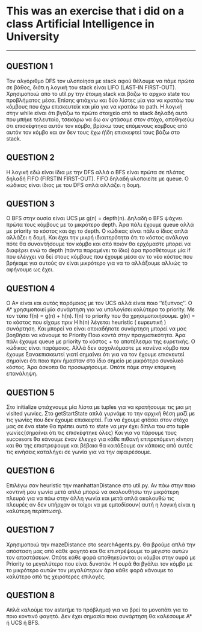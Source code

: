 # This was an exercise that i did on a class Artificial Intelligence in University
---

## **QUESTION 1**

Τον αλγόριθμο DFS τον υλοποίησα με stack αφού θέλουμε να πάμε πρώτα σε βάθος, διότι
η λογική του stack είναι LIFO (LAST-IN FIRST-OUT).
Χρησιμοποιώ από το util.py την έτοιμη stack και βάζω το αρχικο state του προβλήματος
μέσα. Επίσης φτιάχνω και δύο λίστες μία για να κρατάω του κόμβους που έχω επισκευτείκ
και μία για να κρατάω το path.
H λογική στην while είναι ότι βγάζω το πρώτο στοιχείο από το stack δηλαδή αυτό που
μπήκε τελευταίο, τσεκάρω να δω αν φτάσαμε στον στόχο, αποθηκεύω ότι επισκέφτηκα
αυτόν τον κόμβο, βρίσκω τους επόμενους κόμβους από αυτόν τον κόμβο και αν δεν τους
έχω ή\δη επισκεφτεί τους βάζω στο stack.

## **QUESTION 2**

Η λογική εδώ είναι ίδια με την DFS αλλά o BFS είναι πρώτα σε πλάτος δηλαδή FIFO (FIRSTIN FIRST-OUT).
FIFO δηλαδή υλοποιείτε με queue. Ο κώδικας είναι ίδιος με του DFS απλά
αλλάζει η δομή.

## **QUESTION 3**

Ο BFS στην ουσία είναι UCS με g(n) = depth(n).
Δηλαδή ο BFS ψάχνει πρώτα τους κόμβους με το μικρότερο depth.
Άρα πάλι έχουμε queue αλλά με priority το κόστος και όχι το depth.
Ο κώδικας είναι πάλι ο ίδιος απλά αλλάζει η δομή.
Και έχει την μικρή ιδιαιτερότητα ότι το κόστος ανάλογα πότε θα συναντήσουμε τον κόμβο
και από ποιόν θα ερχόμαστε μπορεί να διαφέρει ενώ το depth (πάντα παραμένει το ίδιο)
άρα προσθέτουμε μία if που ελέγχει να δεί στους κόμβους που έχουμε μέσα αν το νέο 
κόστος που βρήκαμε για αυτούς αν είναι μικρότερο για να το αλλάξουμε αλλιώς το
αφήνουμε ως έχει.

## **QUESTION 4**

Ο A* είναι και αυτός παρόμοιος με τον UCS αλλά είναι ποιο ‘’έξυπνος’’.
Ο Α* χρησιμοποιεί μία συνάρτηση για να υπολογίσει καλύτερα το priority. Με τον τύπο f(n)
= g(n) + h(n).
f(n) το priority που θα χρησιμοποιήσουμε.
g(n) = το κόστος που είχαμε πριν
Η h(n) λέγεται heuristic ( ευρευτική ) συνάρτηση. Και μπορεί να είναι οποιαδήποτε
συνάρτηση μπορεί να μας βοηθήσει να κάνουμε το Priority Ποιο κοντά στην
πραγματικότητα.
Άρα πάλι έχουμε queue με priority το κόστος + το αποτέλεσμα της ευρετικής.
Ο κώδικας είναι παρόμοιος. Αλλά δεν ασχολιόμαστε με κανένα κόμβο που έχουμε
ξαναεπισκευτεί γιατί σημαίνει ότι για να τον έχουμε επισκευτεί σημαίνει ότι ποιο πριν
ήμασταν στο ίδιο σημείο με μικρότερο συνολικό κόστος. Άρα άσκοπα θα προσωρήσουμε.
Οπότε πάμε στην επόμενη επανάληψη.

## **QUESTION 5**

Στο initialize φτιάχνουμε μία λίστα με tuples για να κρατήσουμε τις μια
μη visited γωνίες.
Στο getStartState απλά γυρνάμε το την αρχική θέση μαζί με τις γωνίες
που δεν έχουμε επισκεφτεί.
Για να έχουμε φτάσει στον στόχο μας σε ένα state θα πρέπει αυτό το
state να μην έχει δίπλα του στο tuple γωνίες(σημαίνει ότι τις
επισκέφτηκε όλες)
Και για να πάρουμε τους succesors θα κάνουμε έναν έλεγχο για κάθε
πιθανή επιτρεπόμενη κίνηση και θα της επιστρεψουμε και βέβαια θα
κοιτάξουμε αν κάποιες από αυτές τις κινήσεις καταλήγει σε γωνία για να
την αφαιρέσουμε.

## **QUESTION 6**

Επιλέγω σαν heuristic την manhattanDistance στο util.py.
Αν πάω στην ποιο κοντινή μου γωνία μετά απλά μπορώ να ακολουθήσω την μικρότερη
πλευρά για να πάω στην άλλη γωνία και μετά απλά ακολουθώ τις πλευρές αν δεν υπήρχαν
οι τοίχοι να με εμποδίσουν( αυτή η λογική είναι η καλύτερη περίπτωση).

## **QUESTION 7**

Χρησιμοποιώ την mazeDistance στο searchAgents.py.
Θα βρούμε απλά την απόσταση μας από κάθε φαγητό και θα επιστρέψουμε το μέγιστο
αυτών τον αποστάσεων. Οπότε κάθε φορά αποθηκεύονται οι κόμβοι στην ουρά με Priority
το μεγαλύτερο που είναι δυνατόν. Η ουρά θα βγάλει τον κόμβο με το μικρότερο αυτών τον
μεγαλύτερων άρα κάθε φορά κάνουμε το καλύτερο από τις χειρότερες επιλογές.

## **QUESTION 8**

Απλά καλούμε τον astar(με το πρόβλημα) για να βρεί το μονοπάτι για το ποιο κοντινό
φαγητό. Δεν έχει σημασία ποια συνάρτηση θα καλέσουμε Α* ή UCS ή BFS.
